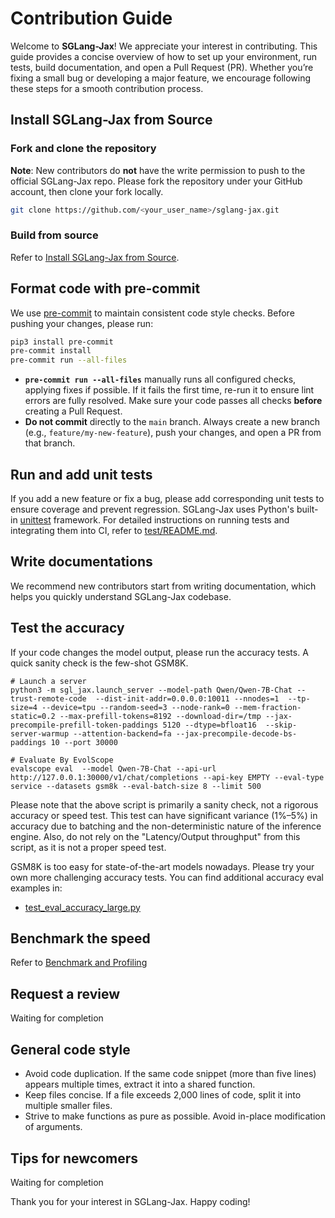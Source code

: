 # Contribution Guide

Welcome to **SGLang-Jax**! We appreciate your interest in contributing. This guide provides a concise overview of how to set up your environment, run tests, build documentation, and open a Pull Request (PR). Whether you’re fixing a small bug or developing a major feature, we encourage following these steps for a smooth contribution process.

## Install SGLang-Jax from Source

### Fork and clone the repository

**Note**: New contributors do **not** have the write permission to push to the official SGLang-Jax repo. Please fork the repository under your GitHub account, then clone your fork locally.

```bash
git clone https://github.com/<your_user_name>/sglang-jax.git
```

### Build from source

Refer to [Install SGLang-Jax from Source](../get_started/install.md#method-2-from-source).

## Format code with pre-commit

We use [pre-commit](https://pre-commit.com/) to maintain consistent code style checks. Before pushing your changes, please run:

```bash
pip3 install pre-commit
pre-commit install
pre-commit run --all-files
```

- **`pre-commit run --all-files`** manually runs all configured checks, applying fixes if possible. If it fails the first time, re-run it to ensure lint errors are fully resolved. Make sure your code passes all checks **before** creating a Pull Request.
- **Do not commit** directly to the `main` branch. Always create a new branch (e.g., `feature/my-new-feature`), push your changes, and open a PR from that branch.

## Run and add unit tests

If you add a new feature or fix a bug, please add corresponding unit tests to ensure coverage and prevent regression.
SGLang-Jax uses Python's built-in [unittest](https://docs.python.org/3/library/unittest.html) framework.
For detailed instructions on running tests and integrating them into CI, refer to [test/README.md](https://github.com/sgl-project/sglang-jax/tree/main/test/README.md).


## Write documentations

We recommend new contributors start from writing documentation, which helps you quickly understand SGLang-Jax codebase.

## Test the accuracy
If your code changes the model output, please run the accuracy tests. A quick sanity check is the few-shot GSM8K.

```
# Launch a server
python3 -m sgl_jax.launch_server --model-path Qwen/Qwen-7B-Chat --trust-remote-code  --dist-init-addr=0.0.0.0:10011 --nnodes=1  --tp-size=4 --device=tpu --random-seed=3 --node-rank=0 --mem-fraction-static=0.2 --max-prefill-tokens=8192 --download-dir=/tmp --jax-precompile-prefill-token-paddings 5120 --dtype=bfloat16  --skip-server-warmup --attention-backend=fa --jax-precompile-decode-bs-paddings 10 --port 30000

# Evaluate By EvolScope
evalscope eval  --model Qwen-7B-Chat --api-url http://127.0.0.1:30000/v1/chat/completions --api-key EMPTY --eval-type service --datasets gsm8k --eval-batch-size 8 --limit 500
```

Please note that the above script is primarily a sanity check, not a rigorous accuracy or speed test.
This test can have significant variance (1%–5%) in accuracy due to batching and the non-deterministic nature of the inference engine.
Also, do not rely on the "Latency/Output throughput" from this script, as it is not a proper speed test.

GSM8K is too easy for state-of-the-art models nowadays. Please try your own more challenging accuracy tests.
You can find additional accuracy eval examples in:
- [test_eval_accuracy_large.py](https://github.com/sgl-project/sglang-jax/blob/main/test/srt/test_eval_accuracy_large.py)

## Benchmark the speed
Refer to [Benchmark and Profiling](./benchmark_and_profiling.md)


## Request a review
Waiting for completion

## General code style
- Avoid code duplication. If the same code snippet (more than five lines) appears multiple times, extract it into a shared function.
- Keep files concise. If a file exceeds 2,000 lines of code, split it into multiple smaller files.
- Strive to make functions as pure as possible. Avoid in-place modification of arguments.

## Tips for newcomers

Waiting for completion

Thank you for your interest in SGLang-Jax. Happy coding!
